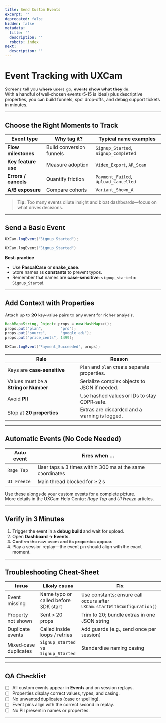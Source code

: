 ```yaml
---
title: Send Custom Events
excerpt: ''
deprecated: false
hidden: false
metadata:
  title: ''
  description: ''
  robots: index
next:
  description: ''
---
```

# Event Tracking with UXCam

Screens tell you **where** users go; **events show what they do**.\
With a handful of well‑chosen events (5‑15 is ideal) plus descriptive properties, you can build funnels, spot drop‑offs, and debug support tickets in minutes.

***

## Choose the Right Moments to Track

| Event type           | Why tag it?              | Typical name examples                |
| -------------------- | ------------------------ | ------------------------------------ |
| **Flow milestones**  | Build conversion funnels | `Signup_Started`, `Signup_Completed` |
| **Key feature use**  | Measure adoption         | `Video_Export`, `AR_Scan`            |
| **Errors / cancels** | Quantify friction        | `Payment_Failed`, `Upload_Cancelled` |
| **A/B exposure**     | Compare cohorts          | `Variant_Shown_A`                    |

> **Tip:** Too many events dilute insight and bloat dashboards—focus on what drives decisions.

***

## Send a Basic Event

```java
UXCam.logEvent("Signup_Started");
```
```kotlin
UXCam.logEvent("Signup_Started")
```

**Best‑practice**

* Use **PascalCase** or **snake\_case**.
* Store names as **constants** to prevent typos.
* Remember that names are **case‑sensitive**: `signup_started` ≠ `Signup_Started`.

***

## Add Context with Properties

Attach up to **20** key‑value pairs to any event for richer analysis.

```java
HashMap<String, Object> props = new HashMap<>();
props.put("plan",        "pro");
props.put("source",      "google_ads");
props.put("price_cents", 1499);

UXCam.logEvent("Payment_Succeeded", props);
```

| Rule                                  | Reason                                        |
| ------------------------------------- | --------------------------------------------- |
| Keys are **case‑sensitive**           | `Plan` and `plan` create separate properties. |
| Values must be a **String or Number** | Serialize complex objects to JSON if needed.  |
| Avoid **PII**                         | Use hashed values or IDs to stay GDPR‑safe.   |
| Stop at **20 properties**             | Extras are discarded and a warning is logged. |

***

## Automatic Events (No Code Needed)

| Auto event  | Fires when …                                              |
| ----------- | --------------------------------------------------------- |
| `Rage Tap`  | User taps ≥ 3 times within 300 ms at the same coordinates |
| `UI Freeze` | Main thread blocked for ≥ 2 s                             |

Use these alongside your custom events for a complete picture.\
More details in the UXCam Help Center: *Rage Tap* and *UI Freeze* articles.

***

## Verify in 3 Minutes

1. Trigger the event in a **debug build** and wait for upload.
2. Open **Dashboard → Events**.
3. Confirm the new event and its properties appear.
4. Play a session replay—the event pin should align with the exact moment.

***

## Troubleshooting Cheat‑Sheet

| Issue                 | Likely cause                         | Fix                                                                      |
| --------------------- | ------------------------------------ | ------------------------------------------------------------------------ |
| Event missing         | Name typo or called before SDK start | Use constants; ensure call occurs after `UXCam.startWithConfiguration()` |
| Property not shown    | Sent > 20 props                      | Trim to 20; bundle extras in one JSON string                             |
| Duplicate events      | Called inside loops / retries        | Add guards (e.g., send once per session)                                 |
| Mixed‑case duplicates | `Signup_started` vs `Signup_Started` | Standardise naming casing                                                |

***

## QA Checklist

* [ ] All custom events appear in **Events** and on session replays.
* [ ] Properties display correct values, types, and casing.
* [ ] No unwanted duplicates (case or spelling).
* [ ] Event pins align with the correct second in replay.
* [ ] No PII present in names or properties.

***